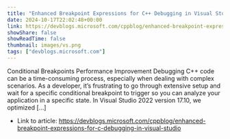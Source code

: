 ```yaml
---
title: "Enhanced Breakpoint Expressions for C++ Debugging in Visual Studio"
date: 2024-10-17T22:02:48+00:00
link: https://devblogs.microsoft.com/cppblog/enhanced-breakpoint-expressions-for-c-debugging-in-visual-studio
showShare: false
showReadTime: false
thumbnail: images/vs.png
tags: ["devblogs.microsoft.com"]
---
```

Conditional Breakpoints Performance Improvement Debugging C++ code can be a time-consuming process, especially when dealing with complex scenarios. As a developer, it’s frustrating to go through extensive setup and wait for a specific conditional breakpoint to trigger so you can analyze your application in a specific state. In Visual Studio 2022 version 17.10, we optimized […]

- Link to article: https://devblogs.microsoft.com/cppblog/enhanced-breakpoint-expressions-for-c-debugging-in-visual-studio